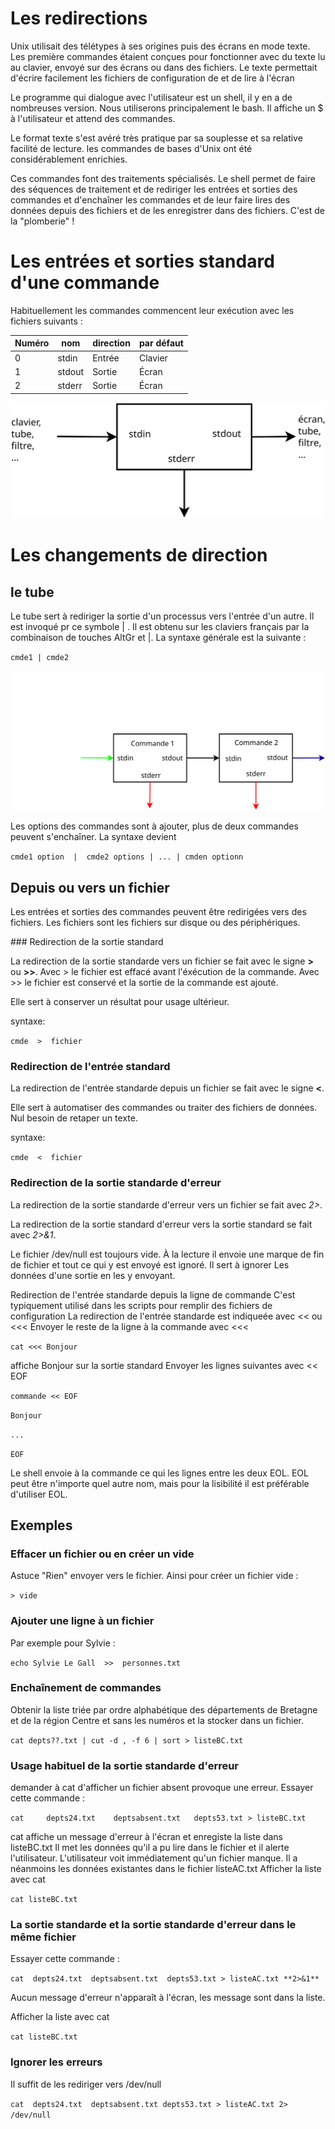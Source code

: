 # Les redirections

Unix utilisait des télétypes à ses origines puis des écrans en mode texte.
Les première commandes étaient conçues pour fonctionner avec du texte lu 
au clavier, envoyé sur des écrans ou dans des fichiers. Le texte permettait
d'écrire facilement les fichiers de configuration de et de lire à l'écran

Le programme qui dialogue avec l'utilisateur est un shell,
il y en a de nombreuses version. Nous utiliserons principalement le bash.
Il affiche un $ à l'utilisateur et attend des commandes.

Le format texte s'est avéré très pratique par sa souplesse et sa relative facilité 
de lecture. les commandes de bases d'Unix ont été considérablement enrichies.

Ces commandes font des traitements spécialisés. Le shell permet de faire des
séquences de traitement et de rediriger les entrées et sorties des commandes
et d'enchaîner les commandes et de leur faire lires des données depuis des fichiers
et de les enregistrer dans des fichiers. C'est de la "plomberie" !

# Les entrées et sorties standard d'une commande

Habituellement les commandes commencent leur exécution avec les fichiers  suivants :

| Numéro | nom | direction | par défaut |
|--------|-----|-------|-------------------|
|      0 |stdin|Entrée|Clavier|
|      1 |stdout|Sortie|Écran|
|      2 |stderr|Sortie|Écran|

![Diagramme E/S standardes](stdinouterr.svg)

# Les changements de direction

## le tube
Le tube sert à rediriger la sortie d'un processus vers l'entrée d'un autre. 
Il est invoqué pr ce symbole | .
Il est obtenu sur les claviers français par la combinaison de touches AltGr et |. 
La syntaxe générale est la suivante :

`cmde1 | cmde2`

![Tube](pipe.svg)

Les options des commandes sont à ajouter, plus de deux commandes peuvent s'enchaîner.
La syntaxe  devient

`cmde1 option  |  cmde2 options | ... | cmden optionn`


## Depuis ou vers un fichier

Les entrées et sorties des commandes peuvent être redirigées vers des fichiers.
Les fichiers sont les fichiers sur disque ou des périphériques.

### Redirection de la sortie standard

La redirection de la sortie standarde vers un fichier se fait avec le signe **>** ou **>>**.
Avec > le fichier est effacé avant l'éxécution de la commande.
Avec >> le fichier est conservé et la sortie de la commande est ajouté.

Elle sert à conserver un résultat pour usage ultérieur.

syntaxe: 

`cmde  >  fichier`

### Redirection de l'entrée standard

La redirection de l'entrée standarde depuis un fichier se fait avec le signe **<**.

Elle sert à automatiser des commandes ou traiter des fichiers de données.
Nul besoin de retaper un texte.

syntaxe: 

`cmde  <  fichier`



### Redirection de la sortie standarde d'erreur

La redirection de la sortie standarde d'erreur vers un fichier se fait avec *2>*.

La redirection de la sortie standard d'erreur vers la sortie standard se fait avec *2>&1*.

Le fichier /dev/null est toujours vide.
À la lecture il envoie une marque de fin de fichier et 
tout ce qui y est envoyé est ignoré. 
Il sert à ignorer Les données d'une sortie en les y envoyant.

Redirection de l'entrée standarde depuis la ligne de commande
C'est typiquement utilisé dans les scripts pour remplir des fichiers de configuration
La redirection de l'entrée standarde est indiqueée avec << ou <<<
Envoyer le reste de la ligne à la commande avec <<<

`cat <<< Bonjour`

affiche Bonjour sur la sortie standard
Envoyer les lignes suivantes avec << EOF

`commande << EOF`

`Bonjour`

`...`

`EOF`


Le shell envoie à la commande ce qui les lignes entre les deux EOL.
EOL peut être n'importe quel autre nom,
mais pour la lisibilité il est préférable d'utiliser EOL.

## Exemples

### Effacer un fichier ou en créer un vide 
Astuce "Rien" envoyer vers le fichier. Ainsi pour créer un fichier vide :

`> vide`

### Ajouter une ligne à un fichier
Par exemple pour Sylvie :

`echo Sylvie Le Gall  >>  personnes.txt`


### Enchaînement de commandes
Obtenir la liste triée par ordre alphabétique des départements
de Bretagne et de la région Centre et sans les numéros et la stocker dans un fichier.

`cat depts??.txt | cut -d , -f 6 | sort > listeBC.txt`


### Usage habituel de la sortie standarde d'erreur

demander à cat d'afficher un fichier absent provoque une erreur.
Essayer cette commande :

`cat     depts24.txt    deptsabsent.txt   depts53.txt > listeBC.txt`

cat affiche un message d'erreur  à l'écran et enregiste la liste dans listeBC.txt
Il met les données qu'il a pu lire dans le fichier et il alerte l'utilisateur.
L'utilisateur voit immédiatement qu'un fichier manque.
Il a néanmoins les données existantes dans le fichier listeAC.txt
Afficher la liste avec cat

`cat listeBC.txt`

### La sortie standarde et la sortie standarde d'erreur dans le même fichier

Essayer cette commande :

`cat  depts24.txt  deptsabsent.txt  depts53.txt > listeAC.txt **2>&1**`

Aucun message d'erreur n'apparaît à l'écran, les message sont dans la liste.

Afficher la liste avec cat

`cat listeBC.txt`

### Ignorer les erreurs

Il suffit de les rediriger vers /dev/null

`cat  depts24.txt  deptsabsent.txt depts53.txt > listeAC.txt 2> /dev/null`


